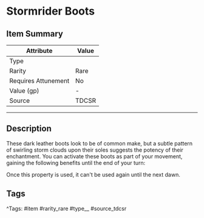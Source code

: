 # Stormrider Boots

## Item Summary

| Attribute            | Value                        |
|----------------------|------------------------------|
| Type                 |   |
| Rarity               | Rare             |
| Requires Attunement  | No                |
| Value (gp)           | -    |
| Source               | TDCSR |

---

## Description

These dark leather boots look to be of common make, but a subtle pattern of swirling storm clouds upon their soles suggests the potency of their enchantment. You can activate these boots as part of your movement, gaining the following benefits until the end of your turn:

Once this property is used, it can't be used again until the next dawn.

## Tags

^Tags: #item #rarity_rare #type__ #source_tdcsr